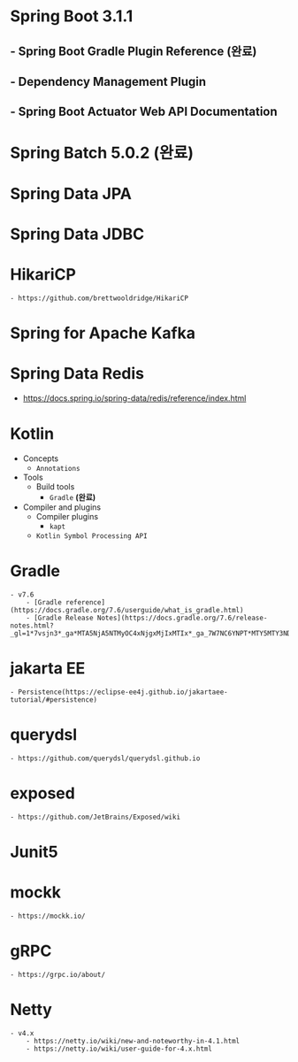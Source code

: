 # Spring Boot 3.1.1
## - Spring Boot Gradle Plugin Reference **(완료)**
## - Dependency Management Plugin
## - Spring Boot Actuator Web API Documentation
# Spring Batch 5.0.2 **(완료)**
# Spring Data JPA
# Spring Data JDBC
# HikariCP
    - https://github.com/brettwooldridge/HikariCP
# Spring for Apache Kafka
# Spring Data Redis
- https://docs.spring.io/spring-data/redis/reference/index.html
# Kotlin
- Concepts
    - `Annotations`
- Tools
    - Build tools
        - `Gradle` **(완료)**
- Compiler and plugins 
    - Compiler plugins
        - `kapt`
    - `Kotlin Symbol Processing API`
# Gradle
    - v7.6
        - [Gradle reference](https://docs.gradle.org/7.6/userguide/what_is_gradle.html)
        - [Gradle Release Notes](https://docs.gradle.org/7.6/release-notes.html?_gl=1*7vsjn3*_ga*MTA5NjA5NTMyOC4xNjgxMjIxMTIx*_ga_7W7NC6YNPT*MTY5MTY3NDg5NS4zNC4xLjE2OTE2NzQ5MDEuNTQuMC4w)
# jakarta EE
    - Persistence(https://eclipse-ee4j.github.io/jakartaee-tutorial/#persistence)
# querydsl
    - https://github.com/querydsl/querydsl.github.io
# exposed
    - https://github.com/JetBrains/Exposed/wiki
# Junit5
# mockk
    - https://mockk.io/
# gRPC
    - https://grpc.io/about/
# Netty
    - v4.x
        - https://netty.io/wiki/new-and-noteworthy-in-4.1.html
        - https://netty.io/wiki/user-guide-for-4.x.html
